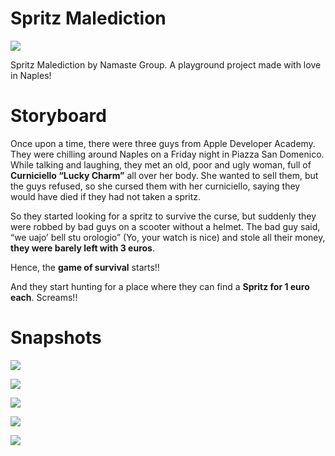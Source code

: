 # Spritz Malediction

![](Images/Namaste.png)

Spritz Malediction by Namaste Group. A playground project made with love in Naples!

# Storyboard

Once upon a time, there were three guys from Apple Developer Academy. They were chilling around Naples on a Friday night in Piazza San Domenico. While talking and laughing, they met an old, poor and ugly woman, full of **Curniciello “Lucky Charm”** all over her body. She wanted to sell them, but the guys refused, so she cursed them with her curniciello, saying they would have died if they had not taken a spritz.

So they started looking for a spritz to survive the curse, but suddenly they were robbed by bad guys on a scooter without a helmet. The bad guy said, “we uajo’ bell stu orologio” (Yo, your watch is nice) and stole all their money, **they were barely left with 3 euros**.

Hence, the **game of survival** starts!!

And they start hunting for a place where they can find a **Spritz for 1 euro each**. Screams!!

# Snapshots

![](Images/Snap2.png)

![](Images/Snap3.png)

![](Images/Snap4.png)

![](Images/Snap5.png)

![](Images/Snap6.png)

